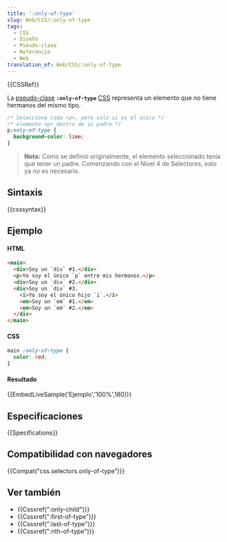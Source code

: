 ```yaml
---
title: ':only-of-type'
slug: Web/CSS/:only-of-type
tags:
  - CSS
  - Diseño
  - Pseudo-clase
  - Referencia
  - Web
translation_of: Web/CSS/:only-of-type
---
```


{{CSSRef}}

La [pseudo-clase](/es/docs/Web/CSS/Pseudo-classes) **`:only-of-type`** [CSS](/es/docs/Web/CSS) representa un elemento que no tiene hermanos del mismo tipo.

```css
/* Selecciona cada <p>, pero solo si es el único */
/* elemento <p> dentro de su padre */
p:only-of-type {
  background-color: lime;
}
```

> **Nota:** Como se definió originalmente, el elemento seleccionado tenía que tener un padre. Comenzando con el Nivel 4 de Selectores, esto ya no es necesario.

## Sintaxis

{{csssyntax}}

## Ejemplo

#### HTML

```html
<main>
  <div>Soy un `div` #1.</div>
  <p>Yo soy el único `p` entre mis hermanos.</p>
  <div>Soy un `div` #2.</div>
  <div>Soy un `div` #3.
    <i>Yo soy el único hijo `i`.</i>
    <em>Soy un `em` #1.</em>
    <em>Soy un `em` #2.</em>
  </div>
</main>
```

#### CSS

```css
main :only-of-type {
  color: red;
}
```

#### Resultado

{{EmbedLiveSample('Ejemplo','100%',180)}}

## Especificaciones

{{Specifications}}

## Compatibilidad con navegadores

{{Compat("css.selectors.only-of-type")}}

## Ver también

- {{Cssxref(":only-child")}}
- {{Cssxref(":first-of-type")}}
- {{Cssxref(":last-of-type")}}
- {{Cssxref(":nth-of-type")}}

